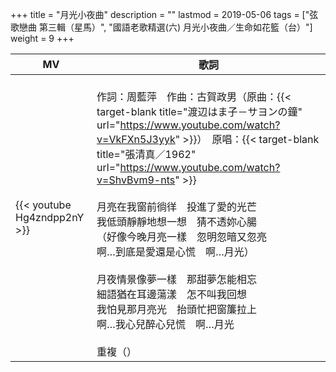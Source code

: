 +++
title = "月光小夜曲"
description = ""
lastmod = 2019-05-06
tags = ["弦歌戀曲 第三輯（星馬）", "國語老歌精選(六) 月光小夜曲／生命如花籃（台）"]
weight = 9
+++

MV  | 歌詞  
--------------|-------
{{< youtube Hg4zndpp2nY >}}|<br/>作詞：周藍萍　作曲：古賀政男（原曲：{{< target-blank title="渡辺はま子－サヨンの鐘" url="https://www.youtube.com/watch?v=VkFXn5J3yyk" >}}）　原唱：{{< target-blank title="張清真／1962" url="https://www.youtube.com/watch?v=ShvBvm9-nts" >}} <br/><br/>月亮在我窗前徜徉　投進了愛的光芒<br/>我低頭靜靜地想一想　猜不透妳心腸<br/>（好像今晚月亮一樣　忽明忽暗又忽亮<br/>啊…到底是愛還是心慌　啊…月光）<br/><br/>月夜情景像夢一樣　那甜夢怎能相忘<br/>細語猶在耳邊蕩漾　怎不叫我回想<br/>我怕見那月亮光　抬頭忙把窗簾拉上<br/>啊…我心兒醉心兒慌　啊…月光<br/><br/>重複（）

